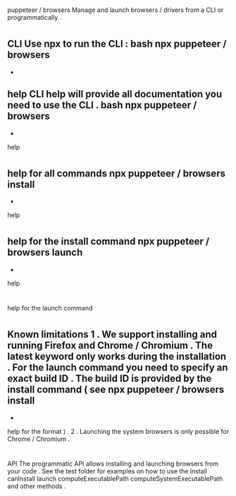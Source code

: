 #
puppeteer
/
browsers
Manage
and
launch
browsers
/
drivers
from
a
CLI
or
programmatically
.
#
#
CLI
Use
npx
to
run
the
CLI
:
bash
npx
puppeteer
/
browsers
-
-
help
CLI
help
will
provide
all
documentation
you
need
to
use
the
CLI
.
bash
npx
puppeteer
/
browsers
-
-
help
#
help
for
all
commands
npx
puppeteer
/
browsers
install
-
-
help
#
help
for
the
install
command
npx
puppeteer
/
browsers
launch
-
-
help
#
help
for
the
launch
command
#
#
Known
limitations
1
.
We
support
installing
and
running
Firefox
and
Chrome
/
Chromium
.
The
latest
keyword
only
works
during
the
installation
.
For
the
launch
command
you
need
to
specify
an
exact
build
ID
.
The
build
ID
is
provided
by
the
install
command
(
see
npx
puppeteer
/
browsers
install
-
-
help
for
the
format
)
.
2
.
Launching
the
system
browsers
is
only
possible
for
Chrome
/
Chromium
.
#
#
API
The
programmatic
API
allows
installing
and
launching
browsers
from
your
code
.
See
the
test
folder
for
examples
on
how
to
use
the
install
canInstall
launch
computeExecutablePath
computeSystemExecutablePath
and
other
methods
.
